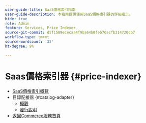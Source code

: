 ```yaml
---
user-guide-title: SaaS價格索引指南
user-guide-description: 本指南提供使用SaaS價格索引器的詳細指示。
hide: true
role: Admin
feature: Services, Price Indexer
source-git-commit: d5f1589ececaa4f9ba64b0feb76acfb314720cb7
workflow-type: tm+mt
source-wordcount: '33'
ht-degree: 9%

---
```


# Saas價格索引器 {#price-indexer}

- [SaaS價格索引概覽](price-indexing.md)
- 目錄配接器 {#catalog-adapter}
   - [概觀](catalog-adapter.md)
   - [發行說明](release-notes.md)
- [返回Commerce服務首頁](https://experienceleague.adobe.com/docs/commerce/user-guides/home.html)
